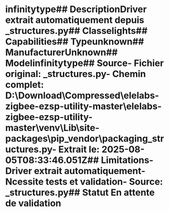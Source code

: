 # infinitytype##  DescriptionDriver extrait automatiquement depuis _structures.py##  Classelights##  Capabilities##  Typeunknown##  ManufacturerUnknown##  Modelinfinitytype##  Source- **Fichier original**: _structures.py- **Chemin complet**: D:\Download\Compressed\elelabs-zigbee-ezsp-utility-master\elelabs-zigbee-ezsp-utility-master\venv\Lib\site-packages\pip\_vendor\packaging\_structures.py- **Extrait le**: 2025-08-05T08:33:46.051Z##  Limitations- Driver extrait automatiquement- Ncessite tests et validation- Source: _structures.py##  Statut En attente de validation